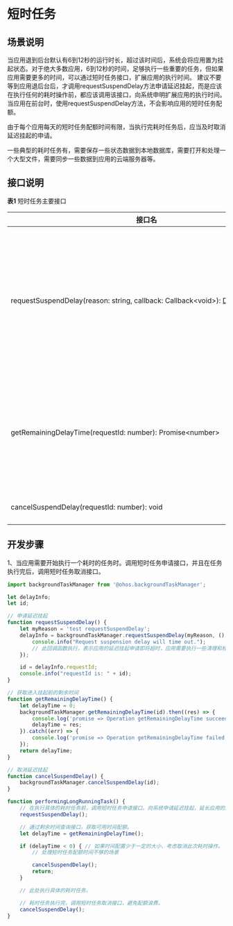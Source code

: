 # 短时任务

## 场景说明

当应用退到后台默认有6到12秒的运行时长，超过该时间后，系统会将应用置为挂起状态。对于绝大多数应用，6到12秒的时间，足够执行一些重要的任务，但如果应用需要更多的时间，可以通过短时任务接口，扩展应用的执行时间。
建议不要等到应用退后台后，才调用requestSuspendDelay方法申请延迟挂起，而是应该在执行任何的耗时操作前，都应该调用该接口，向系统申明扩展应用的执行时间。
当应用在前台时，使用requestSuspendDelay方法，不会影响应用的短时任务配额。

由于每个应用每天的短时任务配额时间有限，当执行完耗时任务后，应当及时取消延迟挂起的申请。

一些典型的耗时任务有，需要保存一些状态数据到本地数据库，需要打开和处理一个大型文件，需要同步一些数据到应用的云端服务器等。


## 接口说明


**表1** 短时任务主要接口

| 接口名                                      | 描述                                       |
| ---------------------------------------- | ---------------------------------------- |
| requestSuspendDelay(reason:&nbsp;string,&nbsp;callback:&nbsp;Callback&lt;void&gt;):&nbsp;[DelaySuspendInfo](../reference/apis/js-apis-backgroundTaskManager.md#delaysuspendinfo) | 后台应用申请延迟挂起。<br/>延迟挂起时间一般情况下默认值为3分钟，低电量时默认值为1分钟。 |
| getRemainingDelayTime(requestId:&nbsp;number):&nbsp;Promise&lt;number&gt; | 获取应用程序进入挂起状态前的剩余时间。<br/>使用Promise形式返回。   |
| cancelSuspendDelay(requestId:&nbsp;number):&nbsp;void | 取消延迟挂起。                                  |


## 开发步骤

1、当应用需要开始执行一个耗时的任务时。调用短时任务申请接口，并且在任务执行完后，调用短时任务取消接口。

```js
import backgroundTaskManager from '@ohos.backgroundTaskManager';

let delayInfo;
let id;

// 申请延迟挂起
function requestSuspendDelay() {
    let myReason = 'test requestSuspendDelay';
    delayInfo = backgroundTaskManager.requestSuspendDelay(myReason, () => {
        console.info("Request suspension delay will time out.");
        // 此回调函数执行，表示应用的延迟挂起申请即将超时，应用需要执行一些清理和标注工作。
    });

    id = delayInfo.requestId;
    console.info("requestId is: " + id);
}

// 获取进入挂起前的剩余时间
function getRemainingDelayTime() {
    let delayTime = 0;
    backgroundTaskManager.getRemainingDelayTime(id).then((res) => {
        console.log('promise => Operation getRemainingDelayTime succeeded. Data: ' + JSON.stringify(res));
        delayTime = res;
    }).catch((err) => {
        console.log('promise => Operation getRemainingDelayTime failed. Cause: ' + err.code);
    });
    return delayTime;
}

// 取消延迟挂起
function cancelSuspendDelay() {
    backgroundTaskManager.cancelSuspendDelay(id);
}

function performingLongRunningTask() {
    // 在执行具体的耗时任务前，调用短时任务申请接口。向系统申请延迟挂起，延长应用的后台执行时间。
    requestSuspendDelay();

    // 通过剩余时间查询接口，获取可用时间配额。
    let delayTime = getRemainingDelayTime();

    if (delayTime < 0) { // 如果时间配置少于一定的大小，考虑取消此次耗时操作。
        // 处理短时任务配额时间不够的场景

        cancelSuspendDelay();
        return;
    }

    // 此处执行具体的耗时任务。

    // 耗时任务执行完，调用短时任务取消接口，避免配额浪费。
    cancelSuspendDelay();
}
```
